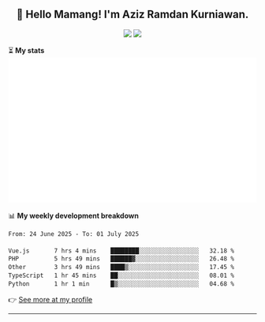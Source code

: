 <h2 align="center">👋 Hello Mamang! I'm Aziz Ramdan Kurniawan.</h2>  
<p align="center">
  <img src="https://komarev.com/ghpvc/?username=azizramdan">
  <img src="https://wakatime.com/badge/user/90056fa0-4c31-4eca-954e-2a3ac05896f9.svg">
</p>
    
⏳ **My stats**  
![](https://raw.githubusercontent.com/azizramdan/github-stats/master/generated/overview.svg#gh-dark-mode-only)

📊 **My weekly development breakdown**
<!--START_SECTION:waka-->

```txt
From: 24 June 2025 - To: 01 July 2025

Vue.js       7 hrs 4 mins    ████████░░░░░░░░░░░░░░░░░   32.18 %
PHP          5 hrs 49 mins   ██████▓░░░░░░░░░░░░░░░░░░   26.48 %
Other        3 hrs 49 mins   ████▒░░░░░░░░░░░░░░░░░░░░   17.45 %
TypeScript   1 hr 45 mins    ██░░░░░░░░░░░░░░░░░░░░░░░   08.01 %
Python       1 hr 1 min      █▒░░░░░░░░░░░░░░░░░░░░░░░   04.68 %
```

<!--END_SECTION:waka-->
👉 [See more at my profile](https://wakatime.com/@azizramdan)
***
